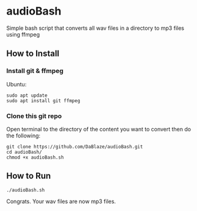 # audioBash

Simple bash script that converts all wav files in a directory to mp3 files using ffmpeg

## How to Install

### Install git & ffmpeg

Ubuntu:

```
sudo apt update
sudo apt install git ffmpeg
```

### Clone this git repo

Open terminal to the directory of the content you want to convert then do the following:

```
git clone https://github.com/DaBlaze/audioBash.git
cd audioBash/
chmod +x audioBash.sh
```

## How to Run

```
./audioBash.sh
```

Congrats. Your wav files are now mp3 files.
